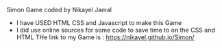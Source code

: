 Simon Game coded by Nikayel Jamal

- I have USED HTML CSS and Javascript to make this Game
- I did use online sources for some code to save time to on the CSS and HTML
  THe link to my Game is : https://nikayel.github.io/Simon/

